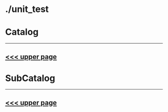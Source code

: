 # ./unit_test
# Catalog
---
[<<< upper page](../README.md)
---

# SubCatalog

---
[<<< upper page](../README.md)
---